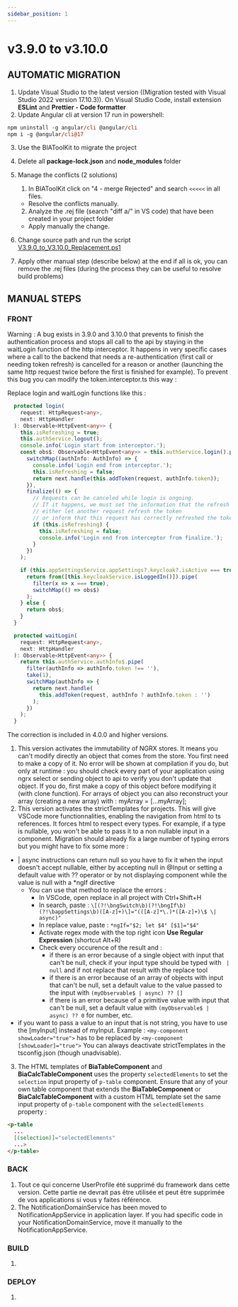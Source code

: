 ```yaml
---
sidebar_position: 1
---
```

# v3.9.0 to v3.10.0

## AUTOMATIC MIGRATION
 
1. Update Visual Studio to the latest version ((Migration tested with Visual Studio 2022 version 17.10.3)). On Visual Studio Code, install extension **ESLint** and **Prettier - Code formatter**
2. Update Angular cli at version 17 run in powershell:
```ps
npm uninstall -g angular/cli @angular/cli
npm i -g @angular/cli@17
```
3. Use the BIAToolKit to migrate the project
4. Delete all **package-lock.json** and **node_modules** folder

5. Manage the conflicts (2 solutions)
   1. In BIAToolKit click on "4 - merge Rejected" and search `<<<<<` in all files.  
    * Resolve the conflicts manually.
   2. Analyze the .rej file (search "diff a/" in VS code) that have been created in your project folder
     * Apply manually the change.

6. Change source path and run the script [V3.9.0_to_V3.10.0_Replacement.ps1](./Scripts/V3.9.0_to_V3.10.0_Replacement.ps1)

7. Apply other manual step (describe below) at the end if all is ok, you can remove the .rej files (during the process they can be useful to resolve build problems)

## MANUAL STEPS
### FRONT

Warning : A bug exists in 3.9.0 and 3.10.0 that prevents to finish the authentication process and stops all call to the api by staying in the waitLogin function of the http interceptor. It happens in very specific cases where a call to the backend that needs a re-authentication (first call or needing token refresh) is cancelled for a reason or another (launching the same http request twice before the first is finished for example).
To prevent this bug you can modify the token.interceptor.ts this way :

Replace login and waitLogin functions like this :

```ts
  protected login(
    request: HttpRequest<any>,
    next: HttpHandler
  ): Observable<HttpEvent<any>> {
    this.isRefreshing = true;
    this.authService.logout();
    console.info('Login start from interceptor.');
    const obs$: Observable<HttpEvent<any>> = this.authService.login().pipe(
      switchMap((authInfo: AuthInfo) => {
        console.info('Login end from interceptor.');
        this.isRefreshing = false;
        return next.handle(this.addToken(request, authInfo.token));
      }),
      finalize(() => {
        // Requests can be canceled while login is ongoing.
        // If it happens, we must set the information that the refresh is over to
        // either let another request refresh the token
        // or inform that this request has correctly refreshed the token despite the cancelling
        if (this.isRefreshing) {
          this.isRefreshing = false;
          console.info('Login end from interceptor from finalize.');
        }
      })
    );

    if (this.appSettingsService.appSettings?.keycloak?.isActive === true) {
      return from([this.keycloakService.isLoggedIn()]).pipe(
        filter(x => x === true),
        switchMap(() => obs$)
      );
    } else {
      return obs$;
    }
  }

  protected waitLogin(
    request: HttpRequest<any>,
    next: HttpHandler
  ): Observable<HttpEvent<any>> {
    return this.authService.authInfo$.pipe(
      filter(authInfo => authInfo.token !== ''),
      take(1),
      switchMap(authInfo => {
        return next.handle(
          this.addToken(request, authInfo ? authInfo.token : '')
        );
      })
    );
  }
```

The correction is included in 4.0.0 and higher versions.



1. This version activates the immutability of NGRX stores. It means you can't modify directly an object that comes from the store. You first need to make a copy of it. No error will be shown at compilation if you do, but only at runtime : you should check every part of your application using ngrx select or sending object to api to verify you don't update that object. If you do, first make a copy of this object before modifying it (with clone function). For arrays of object you can also reconstruct your array (creating a new array) with : myArray = \[...myArray\];
2. This version activates the strictTemplates for projects. This will give VSCode more functionnalities, enabling the navigation from html to ts references. It forces html to respect every types. For example, if a type is nullable, you won't be able to pass it to a non nullable input in a component.
Migration should already fix a large number of typing errors but you might have to fix some more :
- | async instructions can return null so you have to fix it when the input doesn't accept nullable, either by accepting null in @Input or setting a default value with ?? operator or by not displaying component while the value is null with a *ngIf directive
  * You can use that method to replace the errors :
    * In VSCode, open replace in all project with Ctrl+Shift+H
    * In search, paste : `\[(?!\bngSwitch\b)(?!\bngIf\b)(?!\bappSettings\b)([A-z]+)\]="(([A-z]*\.)*([A-z]+)\$ \| async)"`
    * In replace value, paste : `*ngIf="$2; let $4" [$1]="$4"`
    * Activate regex mode with the top right icon **Use Regular Expression** (shortcut Alt+R)
    * Check every occurence of the result and : 
      * if there is an error because of a single object with input that can't be null, check if your input type should be typed with ` | null` and if not replace that result with the replace tool
      * if there is an error because of an array of objects with input that can't be null, set a default value to the value passed to the input with `(myObservable$ | async) ?? []`
      * if there is an error because of a primitive value with input that can't be null, set a default value with `(myObservable$ | async) ?? 0` for number, etc.
- if you want to pass a value to an input that is not string, you have to use the \[myInput\] instead of myInput.
Example :
`<my-component showLoader="true">` has to be replaced by `<my-component [showLoader]="true">`
You can always deactivate strictTemplates in the tsconfig.json (though unadvisable).
3. The HTML templates of **BiaTableComponent** and **BiaCalcTableComponent** uses the property `selectedElements` to set the `selection` input property of `p-table` component. Ensure that any of your own table component that extends the **BiaTableComponent** or **BiaCalcTableComponent** with a custom HTML template set the same input property of `p-table` component with the `selectedElements` property :
``` html
<p-table
  ...
  [(selection)]="selectedElements"
  ...>
</p-table>
```
### BACK
1. Tout ce qui concerne UserProfile été supprimé du framework dans cette version. Cette partie ne devrait pas être utilisée et peut être supprimée de vos applications si vous y faites référence.
2. The NotificationDomainService has been moved to NotificationAppService in application layer. If you had specific code in your NotificationDomainService, move it manually to the NotificationAppService.

### BUILD
1. 

### DEPLOY
1. 